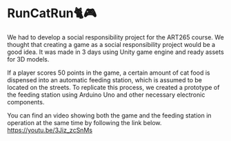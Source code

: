 # RunCatRun🐈🎮
 We had to develop a social responsibility project for the ART265 course. We thought that creating a game as a social responsibility project would be a good idea. It was made in 3 days using Unity game engine and ready assets for 3D models.

 If a player scores 50 points in the game, a certain amount of cat food is dispensed into an automatic feeding station, which is assumed to be located on the streets. To replicate this process, we created a prototype of the feeding station using Arduino Uno and other necessary electronic components.

 You can find an video showing both the game and the feeding station in operation at the same time by following the link below.
 https://youtu.be/3Jiz_zcSnMs
